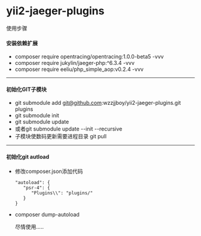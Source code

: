 # yii2-jaeger-plugins
使用步骤

#### 安装依赖扩展

- composer require  opentracing/opentracing:1.0.0-beta5 -vvv
- composer require jukylin/jaeger-php:^6.3.4 -vvv
- composer require eeliu/php_simple_aop:v0.2.4 -vvv

------

#### 初始化GIT子模块

- git submodule add git@github.com:wzzjjboy/yii2-jaeger-plugins.git plugins
- git submodule init
- git submodule update 
- 或者git submodule update --init --recursive
- 子模块使数码更新需要进程目录 git pull

------

#### 初始化git  autload

- 修改composer.json添加代码

  ```
  "autoload": {      
     "psr-4": {
        "Plugins\\": "plugins/"
     }
  }
  ```

- composer dump-autoload

  

  

  尽情使用.....